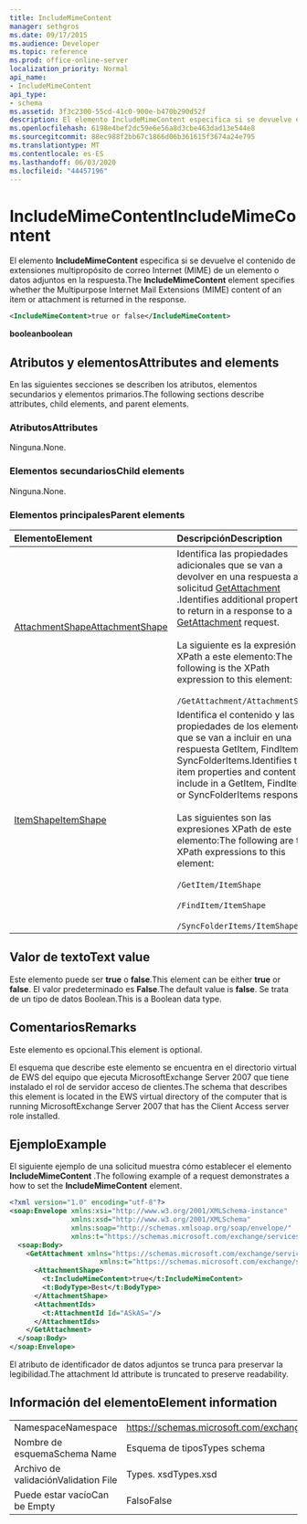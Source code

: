 ```yaml
---
title: IncludeMimeContent
manager: sethgros
ms.date: 09/17/2015
ms.audience: Developer
ms.topic: reference
ms.prod: office-online-server
localization_priority: Normal
api_name:
- IncludeMimeContent
api_type:
- schema
ms.assetid: 3f3c2300-55cd-41c0-900e-b470b290d52f
description: El elemento IncludeMimeContent especifica si se devuelve el contenido de extensiones multipropósito de correo Internet (MIME) de un elemento o datos adjuntos en la respuesta.
ms.openlocfilehash: 6198e4bef2dc59e6e56a8d3cbe463dad13e544e8
ms.sourcegitcommit: 88ec988f2bb67c1866d06b361615f3674a24e795
ms.translationtype: MT
ms.contentlocale: es-ES
ms.lasthandoff: 06/03/2020
ms.locfileid: "44457196"
---
```

# <a name="includemimecontent"></a><span data-ttu-id="0374f-103">IncludeMimeContent</span><span class="sxs-lookup"><span data-stu-id="0374f-103">IncludeMimeContent</span></span>

<span data-ttu-id="0374f-104">El elemento **IncludeMimeContent** especifica si se devuelve el contenido de extensiones multipropósito de correo Internet (MIME) de un elemento o datos adjuntos en la respuesta.</span><span class="sxs-lookup"><span data-stu-id="0374f-104">The **IncludeMimeContent** element specifies whether the Multipurpose Internet Mail Extensions (MIME) content of an item or attachment is returned in the response.</span></span> 
  
```xml
<IncludeMimeContent>true or false</IncludeMimeContent>
```

 <span data-ttu-id="0374f-105">**boolean**</span><span class="sxs-lookup"><span data-stu-id="0374f-105">**boolean**</span></span>
## <a name="attributes-and-elements"></a><span data-ttu-id="0374f-106">Atributos y elementos</span><span class="sxs-lookup"><span data-stu-id="0374f-106">Attributes and elements</span></span>

<span data-ttu-id="0374f-107">En las siguientes secciones se describen los atributos, elementos secundarios y elementos primarios.</span><span class="sxs-lookup"><span data-stu-id="0374f-107">The following sections describe attributes, child elements, and parent elements.</span></span>
  
### <a name="attributes"></a><span data-ttu-id="0374f-108">Atributos</span><span class="sxs-lookup"><span data-stu-id="0374f-108">Attributes</span></span>

<span data-ttu-id="0374f-109">Ninguna.</span><span class="sxs-lookup"><span data-stu-id="0374f-109">None.</span></span>
  
### <a name="child-elements"></a><span data-ttu-id="0374f-110">Elementos secundarios</span><span class="sxs-lookup"><span data-stu-id="0374f-110">Child elements</span></span>

<span data-ttu-id="0374f-111">Ninguna.</span><span class="sxs-lookup"><span data-stu-id="0374f-111">None.</span></span>
  
### <a name="parent-elements"></a><span data-ttu-id="0374f-112">Elementos principales</span><span class="sxs-lookup"><span data-stu-id="0374f-112">Parent elements</span></span>

|<span data-ttu-id="0374f-113">**Elemento**</span><span class="sxs-lookup"><span data-stu-id="0374f-113">**Element**</span></span>|<span data-ttu-id="0374f-114">**Descripción**</span><span class="sxs-lookup"><span data-stu-id="0374f-114">**Description**</span></span>|
|:-----|:-----|
|[<span data-ttu-id="0374f-115">AttachmentShape</span><span class="sxs-lookup"><span data-stu-id="0374f-115">AttachmentShape</span></span>](attachmentshape.md) <br/> | <span data-ttu-id="0374f-116">Identifica las propiedades adicionales que se van a devolver en una respuesta a una solicitud [GetAttachment](getattachment.md) .</span><span class="sxs-lookup"><span data-stu-id="0374f-116">Identifies additional properties to return in a response to a [GetAttachment](getattachment.md) request.</span></span>  <br/> <br/> <span data-ttu-id="0374f-117">La siguiente es la expresión XPath a este elemento:</span><span class="sxs-lookup"><span data-stu-id="0374f-117">The following is the XPath expression to this element:</span></span>  <br/><br/>  `/GetAttachment/AttachmentShape` <br/> |
|[<span data-ttu-id="0374f-118">ItemShape</span><span class="sxs-lookup"><span data-stu-id="0374f-118">ItemShape</span></span>](itemshape.md) <br/> | <span data-ttu-id="0374f-119">Identifica el contenido y las propiedades de los elementos que se van a incluir en una respuesta GetItem, FindItem o SyncFolderItems.</span><span class="sxs-lookup"><span data-stu-id="0374f-119">Identifies the item properties and content to include in a GetItem, FindItem, or SyncFolderItems response.</span></span>  <br/> <br/> <span data-ttu-id="0374f-120">Las siguientes son las expresiones XPath de este elemento:</span><span class="sxs-lookup"><span data-stu-id="0374f-120">The following are the XPath expressions to this element:</span></span><br/>  <br/>  `/GetItem/ItemShape` <br/><br/>  `/FindItem/ItemShape` <br/><br/>  `/SyncFolderItems/ItemShape` <br/> |
   
## <a name="text-value"></a><span data-ttu-id="0374f-121">Valor de texto</span><span class="sxs-lookup"><span data-stu-id="0374f-121">Text value</span></span>

<span data-ttu-id="0374f-122">Este elemento puede ser **true** o **false**.</span><span class="sxs-lookup"><span data-stu-id="0374f-122">This element can be either **true** or **false**.</span></span> <span data-ttu-id="0374f-123">El valor predeterminado es **False**.</span><span class="sxs-lookup"><span data-stu-id="0374f-123">The default value is **false**.</span></span> <span data-ttu-id="0374f-124">Se trata de un tipo de datos Boolean.</span><span class="sxs-lookup"><span data-stu-id="0374f-124">This is a Boolean data type.</span></span>
  
## <a name="remarks"></a><span data-ttu-id="0374f-125">Comentarios</span><span class="sxs-lookup"><span data-stu-id="0374f-125">Remarks</span></span>

<span data-ttu-id="0374f-126">Este elemento es opcional.</span><span class="sxs-lookup"><span data-stu-id="0374f-126">This element is optional.</span></span>
  
<span data-ttu-id="0374f-127">El esquema que describe este elemento se encuentra en el directorio virtual de EWS del equipo que ejecuta MicrosoftExchange Server 2007 que tiene instalado el rol de servidor acceso de clientes.</span><span class="sxs-lookup"><span data-stu-id="0374f-127">The schema that describes this element is located in the EWS virtual directory of the computer that is running MicrosoftExchange Server 2007 that has the Client Access server role installed.</span></span>
  
## <a name="example"></a><span data-ttu-id="0374f-128">Ejemplo</span><span class="sxs-lookup"><span data-stu-id="0374f-128">Example</span></span>

<span data-ttu-id="0374f-129">El siguiente ejemplo de una solicitud muestra cómo establecer el elemento **IncludeMimeContent** .</span><span class="sxs-lookup"><span data-stu-id="0374f-129">The following example of a request demonstrates a how to set the **IncludeMimeContent** element.</span></span> 
  
```xml
<?xml version="1.0" encoding="utf-8"?>
<soap:Envelope xmlns:xsi="http://www.w3.org/2001/XMLSchema-instance"
               xmlns:xsd="http://www.w3.org/2001/XMLSchema"
               xmlns:soap="http://schemas.xmlsoap.org/soap/envelope/"
               xmlns:t="https://schemas.microsoft.com/exchange/services/2006/types">
  <soap:Body>
    <GetAttachment xmlns="https://schemas.microsoft.com/exchange/services/2006/messages" 
                      xmlns:t="https://schemas.microsoft.com/exchange/services/2006/types">
      <AttachmentShape>
        <t:IncludeMimeContent>true</t:IncludeMimeContent>
        <t:BodyType>Best</t:BodyType>
      </AttachmentShape>
      <AttachmentIds>
        <t:AttachmentId Id="ASkAS="/>
      </AttachmentIds>
    </GetAttachment>
  </soap:Body>
</soap:Envelope>
```

<span data-ttu-id="0374f-130">El atributo de identificador de datos adjuntos se trunca para preservar la legibilidad.</span><span class="sxs-lookup"><span data-stu-id="0374f-130">The attachment Id attribute is truncated to preserve readability.</span></span>
  
## <a name="element-information"></a><span data-ttu-id="0374f-131">Información del elemento</span><span class="sxs-lookup"><span data-stu-id="0374f-131">Element information</span></span>

|||
|:-----|:-----|
|<span data-ttu-id="0374f-132">Namespace</span><span class="sxs-lookup"><span data-stu-id="0374f-132">Namespace</span></span>  <br/> |https://schemas.microsoft.com/exchange/services/2006/types  <br/> |
|<span data-ttu-id="0374f-133">Nombre de esquema</span><span class="sxs-lookup"><span data-stu-id="0374f-133">Schema Name</span></span>  <br/> |<span data-ttu-id="0374f-134">Esquema de tipos</span><span class="sxs-lookup"><span data-stu-id="0374f-134">Types schema</span></span>  <br/> |
|<span data-ttu-id="0374f-135">Archivo de validación</span><span class="sxs-lookup"><span data-stu-id="0374f-135">Validation File</span></span>  <br/> |<span data-ttu-id="0374f-136">Types. xsd</span><span class="sxs-lookup"><span data-stu-id="0374f-136">Types.xsd</span></span>  <br/> |
|<span data-ttu-id="0374f-137">Puede estar vacío</span><span class="sxs-lookup"><span data-stu-id="0374f-137">Can be Empty</span></span>  <br/> |<span data-ttu-id="0374f-138">Falso</span><span class="sxs-lookup"><span data-stu-id="0374f-138">False</span></span>  <br/> |
   

